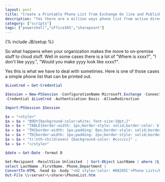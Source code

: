 ```yaml
---
layout: post
title: "Create a Printable Phone List from Exchange On line and Publish to Sharepoint"
description: "Yes there are a million ways phone list from active directory and publish to sharepoint, but what happens when you move it all the the cloude."
category: ["scripts"]
tags: ["powershell","office365","sharepoint"]
---
```

{% include JB/setup %}

So what happens when your organization makes the move to on-premise stuff to cloud stuff. Well in some cases there is a lot of "Where is xxxx?", "I don't like yyyy.", "Would you make yyyy look like xxxx?".

Yes this is what we have to deal with sometimes. Here is one of those cases a simple phone list that can be printed out. 

``` powershell
$LiveCred = Get-Credential

$Session = New-PSSession -ConfigurationName Microsoft.Exchange -ConnectionUri https://ps.outlook.com/powershell/ 
-Credential $LiveCred -Authentication Basic -AllowRedirection

Import-PSSession $Session

$a = "<style>"
$a = $a + "BODY{background-color:white; font-size:10pt;}"
$a = $a + "TABLE{border-width: 1px;border-style: solid;border-color: black;border-collapse: collapse;}"
$a = $a + "TH{border-width: 1px;padding: 0px;border-style: solid;border-color: black;background-color:#cccccc}"
$a = $a + "TD{border-width: 1px;padding: 2px;border-style: solid;border-color: black;}"
$a = $a + "tr:nth-child(even) {background-color: #cccccc}" ;
$a = $a + "</style>"

$date = Get-Date -format D

Get-Recipient -ResultSize Unlimited  | Sort-Object LastName | where {$_. Phone -ne ""} |
select LastName ,FirstName, Phone,Department |
ConvertTo-HTML -head $a -body "<H2 style='color: #08205C'>Phone List</H2><h4>Updated:$date </h4>" |
Out-File \\<server>\<share>\PhoneList.htm 
``` 